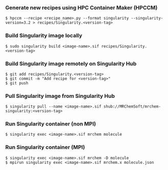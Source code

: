 ### Generate new recipes using HPC Container Maker (HPCCM)

    $ hpccm --recipe <recipe_name>.py --format singularity --singularity-version=3.2 > recipes/Singularity.<version-tag>

### Build Singularity image locally

    $ sudo singularity build <image-name>.sif recipes/Singularity.<version-tag>

### Build Singularity image remotely on Singularity Hub

    $ git add recipes/Singularity.<version-tag>
    $ git commit -m "Add recipe for <version-tag>"
    $ git push

### Pull Singularity image from Singularity Hub

    $ singularity pull --name <image-name>.sif shub://MRChemSoft/mrchem-singularity:<version-tag>

### Run Singularity container (non MPI)

    $ singularity exec <image-name>.sif mrchem molecule

### Run Singularity container (MPI)

    $ singularity exec <image-name>.sif mrchem -D molecule
    $ mpirun singularity exec <image-name>.sif mrchem.x molecule.json
